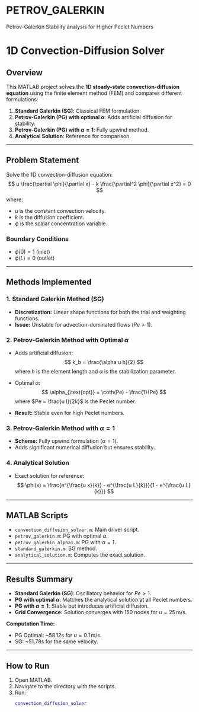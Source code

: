 # PETROV_GALERKIN
 Petrov-Galerkin Stability analysis for Higher Peclet Numbers

# **1D Convection-Diffusion Solver**

## **Overview**
This MATLAB project solves the **1D steady-state convection-diffusion equation** using the finite element method (FEM) and compares different formulations:

1. **Standard Galerkin (SG)**: Classical FEM formulation.
2. **Petrov-Galerkin (PG) with optimal $\alpha$**: Adds artificial diffusion for stability.
3. **Petrov-Galerkin (PG) with $\alpha = 1$**: Fully upwind method.
4. **Analytical Solution**: Reference for comparison.

---

## **Problem Statement**
Solve the 1D convection-diffusion equation:
$$
u \frac{\partial \phi}{\partial x} - k \frac{\partial^2 \phi}{\partial x^2} = 0
$$
where:
- $u$ is the constant convection velocity.
- $k$ is the diffusion coefficient.
- $\phi$ is the scalar concentration variable.

### **Boundary Conditions**
- $\phi(0) = 1$ (inlet)
- $\phi(L) = 0$ (outlet)

---

## **Methods Implemented**
### 1. **Standard Galerkin Method (SG)**
- **Discretization:** Linear shape functions for both the trial and weighting functions.
- **Issue:** Unstable for advection-dominated flows ($Pe > 1$).

### 2. **Petrov-Galerkin Method with Optimal $\alpha$**
- Adds artificial diffusion:
  $$
  k_b = \frac{\alpha u h}{2}
  $$
  where $h$ is the element length and $\alpha$ is the stabilization parameter.

- Optimal $\alpha$:
  $$
  \alpha_{\text{opt}} = \coth(Pe) - \frac{1}{Pe}
  $$
  where $Pe = \frac{u l}{2k}$ is the Peclet number.
  
- **Result:** Stable even for high Peclet numbers.

### 3. **Petrov-Galerkin Method with $\alpha = 1$**
- **Scheme:** Fully upwind formulation ($\alpha = 1$).
- Adds significant numerical diffusion but ensures stability.

### 4. **Analytical Solution**
- Exact solution for reference:
  $$
  \phi(x) = \frac{e^{\frac{u x}{k}} - e^{\frac{u L}{k}}}{1 - e^{\frac{u L}{k}}}
  $$

---

## **MATLAB Scripts**
- `convection_diffusion_solver.m`: Main driver script.
- `petrov_galerkin.m`: PG with optimal $\alpha$.
- `petrov_galerkin_alpha1.m`: PG with $\alpha = 1$.
- `standard_galerkin.m`: SG method.
- `analytical_solution.m`: Computes the exact solution.

---

## **Results Summary**
- **Standard Galerkin (SG)**: Oscillatory behavior for $Pe > 1$.
- **PG with optimal $\alpha$**: Matches the analytical solution at all Peclet numbers.
- **PG with $\alpha = 1$**: Stable but introduces artificial diffusion.
- **Grid Convergence:** Solution converges with 150 nodes for $u = 25 \, \text{m/s}$.

**Computation Time:**
- PG Optimal: ~58.12s for $u = 0.1 \, \text{m/s}$.
- SG: ~51.78s for the same velocity.

---

## **How to Run**
1. Open MATLAB.
2. Navigate to the directory with the scripts.
3. Run:
   ```matlab
   convection_diffusion_solver
